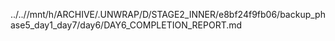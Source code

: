 ../..//mnt/h/ARCHIVE/.UNWRAP/D/STAGE2_INNER/e8bf24f9fb06/backup_phase5_day1_day7/day6/DAY6_COMPLETION_REPORT.md